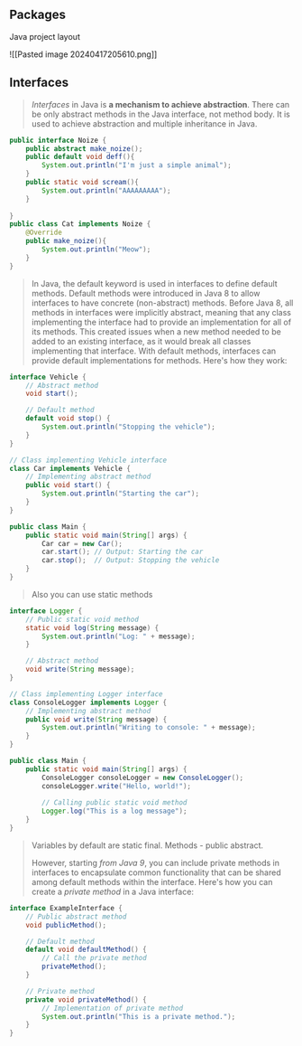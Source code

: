 
## Packages

Java project layout

![[Pasted image 20240417205610.png]]

## Interfaces

>*Interfaces* in Java is **a mechanism to achieve abstraction**. There can be only abstract methods in the Java interface, not method body. It is used to achieve abstraction and multiple inheritance in Java. 

```Java
public interface Noize {
	public abstract make_noize();
	public default void deff(){
		System.out.println("I'm just a simple animal");
	}
	public static void scream(){
		System.out.println("AAAAAAAAA");
	}
	
}
public class Cat implements Noize {
	@Override
	public make_noize(){
		System.out.println("Meow");
	}	
}
```

> In Java, the default keyword is used in interfaces to define default methods. Default methods were introduced in Java 8 to allow interfaces to have concrete (non-abstract) methods.
>Before Java 8, all methods in interfaces were implicitly abstract, meaning that any class implementing the interface had to provide an implementation for all of its methods. This created issues when a new method needed to be added to an existing interface, as it would break all classes implementing that interface.
   With default methods, interfaces can provide default implementations for methods. Here's how they work:
```Java
interface Vehicle {
    // Abstract method
    void start();

    // Default method
    default void stop() {
        System.out.println("Stopping the vehicle");
    }
}

// Class implementing Vehicle interface
class Car implements Vehicle {
    // Implementing abstract method
    public void start() {
        System.out.println("Starting the car");
    }
}

public class Main {
    public static void main(String[] args) {
        Car car = new Car();
        car.start(); // Output: Starting the car
        car.stop();  // Output: Stopping the vehicle
    }
}

```

>Also you can use static methods

``` Java
interface Logger {
    // Public static void method
    static void log(String message) {
        System.out.println("Log: " + message);
    }

    // Abstract method
    void write(String message);
}

// Class implementing Logger interface
class ConsoleLogger implements Logger {
    // Implementing abstract method
    public void write(String message) {
        System.out.println("Writing to console: " + message);
    }
}

public class Main {
    public static void main(String[] args) {
        ConsoleLogger consoleLogger = new ConsoleLogger();
        consoleLogger.write("Hello, world!");
    
        // Calling public static void method
        Logger.log("This is a log message");
    }
}

```

>Variables by default are static final. Methods - public abstract. 
>
>However, starting *from Java 9*, you can include private methods in interfaces to encapsulate common functionality that can be shared among default methods within the interface.
Here's how you can create a *private method* in a Java interface:

```Java
interface ExampleInterface {
    // Public abstract method
    void publicMethod();

    // Default method
    default void defaultMethod() {
        // Call the private method
        privateMethod();
    }

    // Private method
    private void privateMethod() {
        // Implementation of private method
        System.out.println("This is a private method.");
    }
}
```
